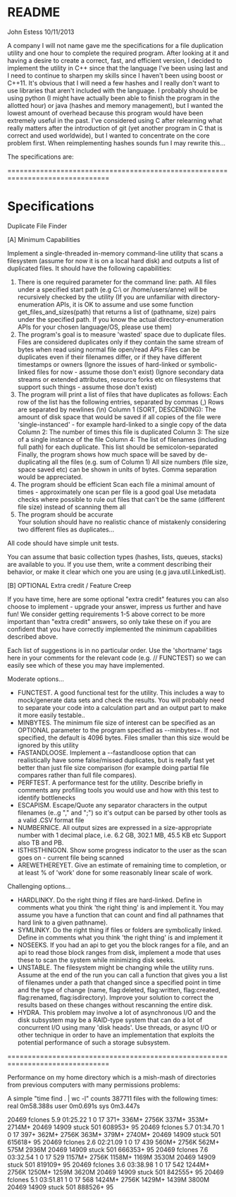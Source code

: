README
======

John Estess 10/11/2013

A company I will not name gave me the specifications for a file duplication utility and one hour to complete the required program. After looking at it and having a desire to create a correct, fast, and efficient version, I decided to implement the utility in C++ since that the language I've been using last and I need to continue to sharpen my skills since I haven't been using boost or C++11. It's obvious that I will need a few hashes and I really don't want to use libraries that aren't included with the language. I probably should be using python (I might have actually been able to finish the program in the allotted hour) or java (hashes and memory management), but I wanted the lowest amount of overhead because this program would have been extremely useful in the past. I've considered using C after relearning what really matters after the introduction of git (yet another program in C that is correct and used worldwide), but I wanted to concentrate on the core problem first. When reimplementing hashes sounds fun I may rewrite this...

The specifications are:

===============================================================================

Specifications
==============

Duplicate File Finder

[A] Minimum Capabilities

Implement a single-threaded in-memory command-line utility that scans a filesystem (assume for now it is on a local hard disk) and outputs a list of duplicated files. 
It should have the following capabilities:
1) There is one required parameter for the command line:  path. 
    All files under a specified start path (e.g C:\ or /home/users/anne) will be recursively checked by the utility
    (If you are unfamiliar with directory-enumeration APIs, it is OK to assume and use some function get_files_and_sizes(path) that returns a list of (pathname, size) pairs under the specified path. If you know the actual directory-enumeration APIs for your chosen language/OS, please use them)
2) The program's goal is to measure 'wasted' space due to duplicate files.
    Files are considered duplicates only if they contain the same stream of bytes when read using normal file open/read APIs
    Files can be duplicates even if their filenames differ, or if they have different timestamps or owners 
    (Ignore the issues of hard-linked or symbolic-linked files for now - assume those don't exist)
    (Ignore secondary data streams or extended attributes, resource forks etc on filesystems that support such things - assume those don't exist)
3) The program will print a list of files that have duplicates as follows:
    Each row of the list has the following entries, separated by commas (,)   Rows are separated by newlines (\n)
        Column 1 (SORT, DESCENDING): The amount of disk space that would be saved if all copies of the file were 'single-instanced' - for example hard-linked to a single copy of the data
        Column 2: The number of times this file is duplicated
        Column 3: The size of a single instance of the file
        Column 4: The list of filenames (including full path) for each duplicate. This list should be semicolon-separated
    Finally, the program shows how much space will be saved by de-duplicating all the files (e.g. sum of Column 1)
    All size numbers (file size, space saved etc) can be shown in units of bytes. Comma separation would be appreciated.
4) The program should be efficient
    Scan each file a minimal amount of times - approximately one scan per file is a good goal
    Use metadata checks where possible to rule out files that can't be the same (different file size) instead of scanning them all
5) The program should be accurate   
    Your solution should have no realistic chance of mistakenly considering two different files as duplicates...

All code should have simple unit tests.

You can assume that basic collection types (hashes, lists, queues, stacks) are available to you. If you use them, write a comment describing their behavior, or make it clear which one you are using (e.g  java.util.LinkedList). 

 
[B] OPTIONAL Extra credit / Feature Creep

If you have time, here are some optional "extra credit" features you can also choose to implement - upgrade your answer, impress us further and have fun!  We consider getting requirements 1-5 above correct to be more important than "extra credit" answers, so only take these on if you are confident that you have correctly implemented the minimum capabilities described above. 

Each list of suggestions is in no particular order. Use the 'shortname' tags here in your comments for the relevant code (e.g. // FUNCTEST) so we can easily see which of these you may have implemented.

Moderate options...

- FUNCTEST. A good functional test for the utility. This includes a way to mock/generate data sets and check the results. You will probably need to separate your code into a calculation part and an output part to make it more easily testable..
- MINBYTES. The minimum file size of interest can be specified as an OPTIONAL parameter to the program specified as --minbytes=<number>. If not specified, the default is 4096 bytes. Files smaller than this size would be ignored by this utility
- FASTANDLOOSE. Implement a --fastandloose option that can realistically have some false/missed duplicates, but is really fast yet better than just file size comparison (for example doing partial file compares rather than full file compares).
- PERFTEST. A performance test for the utility. Describe briefly in comments any profiling tools you would use and how with this test to identify bottlenecks
- ESCAPISM. Escape/Quote any separator characters in the output filenames (e..g "," and ";") so it's output can be parsed by other tools as a valid .CSV format file
- NUMBERNICE. All output sizes are expressed in a size-appropriate number with 1 decimal place, i.e. 6.2 GB, 302.1 MB, 45.5 KB etc  Support also TB and PB.
- ISTHISTHINGON. Show some progress indicator to the user as the scan goes on - current file being scanned
- AREWETHEREYET. Give an estimate of remaining time to completion, or at least % of 'work' done for some reasonably linear scale of work.

Challenging options...

- HARDLINKY. Do the right thing if files are hard-linked. Define in comments what you think 'the right thing' is and implement it. You may assume you have a function that can count and find all pathnames that hard link to a given pathname). 
- SYMLINKY. Do the right thing if files or folders are symbolically linked. Define in comments what you think 'the right thing' is and implement it
- NOSEEKS. If you had an api to get you the block ranges for a file, and an api to read those block ranges from disk, implement a mode that uses these to scan the system while minimizing disk seeks.
- UNSTABLE. The filesystem might be changing while the utility runs. Assume at the end of the run you can call a function that gives you a list of filenames under a path that changed since a specified point in time and the type of change (name, flag:deleted, flag:written, flag:created, flag:renamed, flag:isdirectory). Improve your solution to correct the results based on these changes without rescanning the entire disk. 
- HYDRA. This problem may involve a lot of asynchronous I/O and the disk subsystem may be a RAID-type system that can do a lot of concurrent I/O using many 'disk heads'. Use threads, or async I/O or other technique in order to have an implementation that exploits the potential performance of such a storage subsystem.

===============================================================================

Performance on my home directory which is a mish-mash of directories from previous computers with many permissions problems:

A simple "time find . | wc -l" counts 387711 files with the following times:
real    0m58.388s
user    0m0.691s
sys     0m3.447s

20469  fclones      5.9       01:25.22 1    0    17   371+   336M+  2756K  337M+  353M+  2714M+ 20469 14909 stuck    501  608953+   95
20469  fclones      5.7       01:34.70 1    0    17   397+   362M+  2756K  363M+  379M+  2740M+ 20469 14909 stuck    501  615618+   95
20469  fclones      2.6       02:21.09 1    0    17   439    560M+  2756K  562M+  575M   2936M  20469 14909 stuck    501  666353+   95
20469  fclones      7.6       03:32.54 1    0    17   529    1157M+ 2756K  1158M+ 1169M  3530M  20469 14909 stuck    501  819109+   95
20469  fclones      3.6       03:38.98 1    0    17   542    1244M+ 2756K  1250M+ 1259M  3620M  20469 14909 stuck    501  842555+   95
20469  fclones      5.1       03:51.81 1    0    17   568    1424M+ 2756K  1429M+ 1439M  3800M  20469 14909 stuck    501  888526+   95


